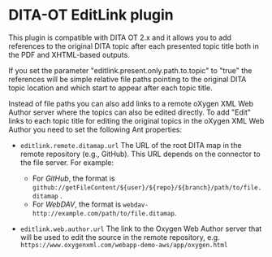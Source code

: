 # DITA-OT EditLink plugin

This plugin is compatible with DITA OT 2.x and it allows you to add references to the original DITA topic after each presented topic title both in the PDF and XHTML-based outputs.

If you set the parameter "editlink.present.only.path.to.topic" to "true" the references will be simple relative file paths pointing to the original DITA topic location and which start to appear after each topic title.

Instead of file paths you can also add links to a remote oXygen XML Web Author server where the topics can also be edited directly.
To add "Edit" links to each topic title for editing the original topics in the oXygen XML Web Author you need to set the following Ant properties:

* `editlink.remote.ditamap.url` The URL of the root DITA map in the remote repository (e.g., GitHub). This URL depends on the connector to the file server. For example:
  * For *GitHub*, the format is `github://getFileContent/${user}/${repo}/${branch}/path/to/file.ditamap` .
  * For *WebDAV*, the format is `webdav-http://example.com/path/to/file.ditamap`.

* `editlink.web.author.url` The link to the Oxygen Web Author server that will be used to edit the source in the remote repository, e.g. `https://www.oxygenxml.com/webapp-demo-aws/app/oxygen.html`

 
